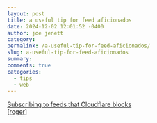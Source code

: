 ```yaml
---
layout: post
title: a useful tip for feed aficionados
date: 2024-12-02 12:01:52 -0400
author: joe jenett
category: 
permalink: /a-useful-tip-for-feed-aficionados/
slug: a-useful-tip-for-feed-aficionados
summary: 
comments: true
categories:
  - tips
  - web
---
```

<a title="po-ru.com" href="https://po-ru.com/2024/12/01/subscribing-to-feeds-that-cloudflare-blocks">Subscribing to feeds that Cloudflare blocks</a><br>[<a title="source" href="https://pinboard.in/u:roger">roger</a>]

<a href="https://brid.gy/publish/mastodon"></a>